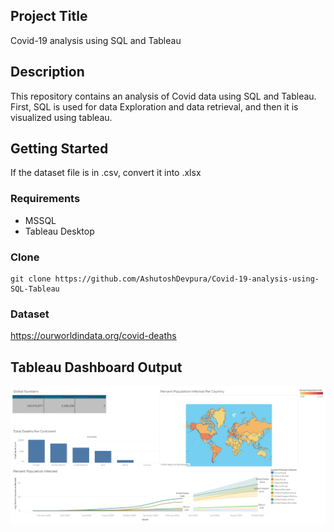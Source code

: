 ## Project Title

Covid-19 analysis using SQL and Tableau


## Description
This repository contains an analysis of Covid data using SQL and Tableau. First, SQL is used for data Exploration and data retrieval, and then it is visualized using tableau.


## Getting Started
If the dataset file is in .csv, convert it into .xlsx

### Requirements

* MSSQL 
* Tableau Desktop

### Clone
```
git clone https://github.com/AshutoshDevpura/Covid-19-analysis-using-SQL-Tableau
```

### Dataset
 https://ourworldindata.org/covid-deaths


## Tableau Dashboard Output

![alt text](https://github.com/AshutoshDevpura/Covid-19-analysis-using-SQL-Tableau/blob/main/Visualisation/Tableau%20Dashboard.png)



















